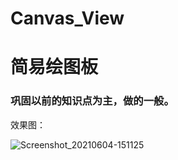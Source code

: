 # Canvas_View

# 简易绘图板

### 巩固以前的知识点为主，做的一般。

效果图：

![Screenshot_20210604-151125](https://user-images.githubusercontent.com/70384877/120761201-833b8d00-c547-11eb-8adc-86e79d4d3f09.png)

